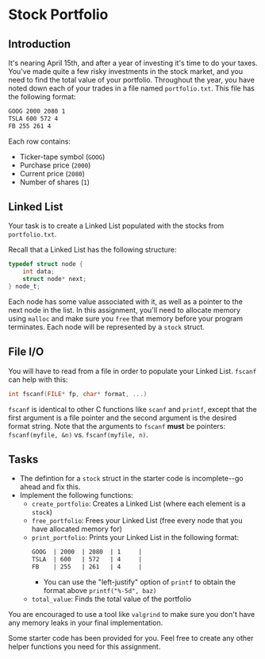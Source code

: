 # Stock Portfolio

## Introduction
It's nearing April 15th, and after a year of investing it's time to do your taxes. You've made quite a few risky investments in the stock market, and you need to find the total value of your portfolio. Throughout the year, you have noted down each of your trades in a file named `portfolio.txt`. This file has the following format: 

```txt
GOOG 2000 2080 1
TSLA 600 572 4
FB 255 261 4
```
Each row contains:
* Ticker-tape symbol (`GOOG`)
* Purchase price (`2000`) 
* Current price (`2080`) 
* Number of shares (`1`)

## Linked List
Your task is to create a Linked List populated with the stocks from `portfolio.txt`. 

Recall that a Linked List has the following structure:

```c
typedef struct node {
    int data;
    struct node* next;
} node_t;
```
Each node has some value associated with it, as well as a pointer to the next node in the list. In this assignment, you'll need to allocate memory using `malloc` and make sure you `free` that memory before your program terminates. Each node will be represented by a `stock` struct.

## File I/O
You will have to read from a file in order to populate your Linked List. `fscanf` can help with this:
```c
int fscanf(FILE* fp, char* format, ...)
```
`fscanf` is identical to other C functions like `scanf` and `printf`, except that the first argument is a file pointer and the second argument is the desired format string. Note that the arguments to `fscanf` **must** be pointers: `fscanf(myfile, &n)` vs. `fscanf(myfile, n)`.  

## Tasks
* The defintion for a `stock` struct in the starter code is incomplete--go ahead and fix this.
* Implement the following functions:
    * `create_portfolio`: Creates a Linked List (where each element is a `stock`)
    * `free_portfolio`: Frees your Linked List (free every node that you have allocated memory for)
    * `print_portfolio`: Prints your Linked List in the following format:
        ```txt
        GOOG  | 2000  | 2080  | 1     |
        TSLA  | 600   | 572   | 4     |
        FB    | 255   | 261   | 4     |
        ```
        * You can use the "left-justify" option of `printf` to obtain the format above `printf("%-5d", baz)`
    * `total_value`: Finds the total value of the portfolio
        

You are encouraged to use a tool like `valgrind` to make sure you don't have any memory leaks in your final implementation.

Some starter code has been provided for you. Feel free to create any other helper functions you need for this assignment.
